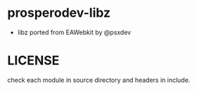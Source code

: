 # prosperodev-libz
- libz ported from EAWebkit by @psxdev

LICENSE
===================
check each module in source directory and headers in include.